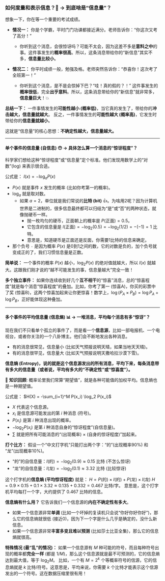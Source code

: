 ### 如何度量和表示信息？🤔 -> 到底啥是“信息量”？

想象一下，你在等一个重要的考试成绩。

*   **情况一：** 你是个学霸，平时门门功课都接近满分。老师告诉你：“你这次又考了高分！”
    *   你听到这个消息，会很惊讶吗？可能不太会，因为这差不多是**意料之中**的事。这件事发生的**概率很高**。所以，这条消息带给你的“新信息”其实不多，**信息量比较小**。

*   **情况二：** 你平时成绩一般，勉强及格。老师突然告诉你：“恭喜你！这次考了全班第一！”
    *   你听到这个消息，是不是会惊掉下巴？“哇！真的假的？！” 这件事发生的**概率很低**，完全**出乎意料**。所以，这条消息带给你的“新信息”就非常多，**信息量巨大**！💥

**总结一下：**
一件事情发生的**可能性越小 (概率低)**，当它真的发生了，带给你的**冲击越大，信息量就越大**。
反之，一件事情发生的**可能性越大 (概率高)**，它发生时带给你的**信息量就越小**。

这就是“信息量”的核心思想：**不确定性越大，信息量越大。**

---

#### 单个事件的信息量 (自信息) 😯 -> 具体怎么算一个消息的“惊讶程度”？

科学家们想给这种“惊讶程度”或“信息量”定个标准。他们发现用数学上的“对数”(log) 来表示很合适。

公式是： $I(x) = -\log_a P(x)$

*   $P(x)$ 就是事件 $x$ 发生的概率 (比如你考第一的概率)。
*   $\log_a$ 就是取对数。
    *   如果 $a=2$，单位就是我们常说的**比特 (bit)** 👍。为啥用2呢？因为计算机世界是二进制的，很多信息最终都可以归结为“是”或“否”的两种状态，就像抛硬币一样。
        *   抛一枚均匀的硬币，正面朝上的概率是 $P(\text{正面}) = 0.5$。
        *   它包含的信息量是 $I(\text{正面}) = -\log_2 (0.5) = -\log_2 (1/2) = -(-1) = 1$ 比特。
        *   意思是，知道硬币是正面还是反面，你需要1比特的信息来确定。
*   那个负号 `-` 是因为概率 $P(x)$ 是0到1之间的数，它的对数是负的，加个负号就变成正的了，我们习惯信息量是正数。

**简单说：**
一个事件的概率 $P(x)$ 越小，$\log_2 P(x)$ 的绝对值就越大，所以 $I(x)$ 就越大。这跟我们刚才说的“越不可能发生的事，信息量越大”完全一致！

**多个独立事件：**
如果你连续收到好几个**互不相干**的“惊喜”消息，总的“惊喜程度”就是每个消息“惊喜程度”的叠加。比如，你考了第一 (惊喜A)，你买的彩票中了奖 (惊喜B)，这两个惊喜加起来让你更惊喜！数学上，$\log(P_A \times P_B) = \log P_A + \log P_B$，正好能体现这种叠加。

---

#### 多个事件的平均信息量 (信息熵) 📊 -> 一堆消息，平均每个消息有多“惊讶”？

现在我们不只看单个孤立的事件了，而是看一个**信息源**，比如一部电报机、一个电视台，或者你关注的一个八卦博主。他们会不断地发出各种消息。

*   有的消息很常见，信息量小 (比如天气预报说明天晴，如果当地天天晴)。
*   有的消息很罕见，信息量大 (比如天气预报说明天撒哈拉沙漠下雪)。

**信息熵 (Entropy)，说的就是这个信息源发出的所有消息，平均下来，每条消息带有多大的信息量（或者说，平均有多大的“不确定性”或“惊喜度”）。**

🧠 **知识回顾**: 概率论里我们常算“期望值”，就是各种可能值的加权平均。信息熵也是一种期望值。

公式是： $H(X) = -\sum_{i=1}^M P(x_i) \log_2 P(x_i)$

*   $X$ 代表这个信息源。
*   $x_i$ 是信息源可能发出的第 $i$ 种消息 (符号)。
*   $P(x_i)$ 是第 $i$ 种消息出现的概率。
*   $-\log_2 P(x_i)$ 是第 $i$ 种消息自身的“惊讶程度”(自信息量)。
*   $\sum$ 就是把所有可能消息的“(出现概率) × (自身的惊讶程度)”加起来。

**打个比方：**
假设一个“中文打字机”只能打出两个字：“的”(出现概率90%) 和 “龙”(出现概率10%)。
*   “的”的自信息量：$I(\text{的}) = -\log_2(0.9) \approx 0.15$ 比特 (不怎么惊讶)
*   “龙”的自信息量：$I(\text{龙}) = -\log_2(0.1) \approx 3.32$ 比特 (比较惊讶)

这个打字机的**信息熵 (平均惊讶程度)** 就是：
$H = P(\text{的}) \times I(\text{的}) + P(\text{龙}) \times I(\text{龙})$
$H = 0.9 \times 0.15 + 0.1 \times 3.32 \approx 0.135 + 0.332 = 0.467$ 比特/字。
意思是，这个打字机平均每打一个字，大约提供了 0.467 比特的信息。

**信息熵有什么用？**
它告诉我们一个信息源的**内在不确定性有多大**。
*   如果一个信息源非常**单调** (比如一个坏掉的复读机只会说“你好你好你好”)，那么它的信息熵就很低 (接近0)，因为下一个字是什么几乎是确定的，没什么新信息。
*   如果一个信息源非常**丰富多变且难以预测** (比如莎士比亚全集)，那么它的信息熵就很高。

**特殊情况 (最“乱”的情况)：**
如果一个信息源有 $M$ 种可能的符号，而且每种符号出现的概率都**完全一样** (都是 $1/M$)，那么这个信息源就是最不可预测的，它的信息熵达到最大值，等于 $\log_2 M$。
比如，一个有 $M=2^k$ 个等概率符号的信源，它的信息熵就是 $k$ 比特/符号。这意思是，平均来说，你需要 $k$ 个比特才能表示这个信源发出的一个符号。这在数据压缩里很有用！
